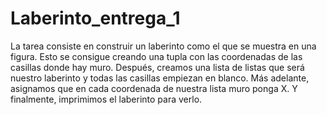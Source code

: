 # Laberinto_entrega_1
La tarea consiste en construir un laberinto como el que se muestra en una figura. Esto se consigue creando una tupla con las coordenadas de las casillas donde hay muro. Después, creamos una lista de listas que será nuestro laberinto y todas las casillas empiezan en blanco. Más adelante, asignamos que en cada coordenada de nuestra lista muro ponga X. Y finalmente, imprimimos el laberinto para verlo.
